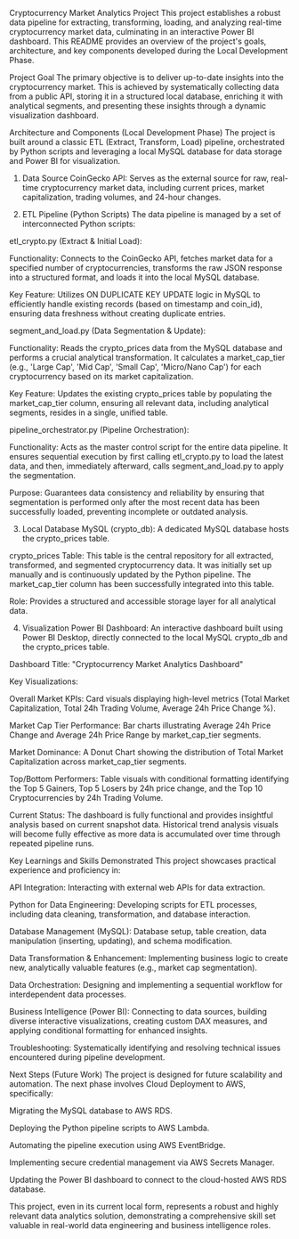 Cryptocurrency Market Analytics Project
This project establishes a robust data pipeline for extracting, transforming, loading, and analyzing real-time cryptocurrency market data, culminating in an interactive Power BI dashboard. This README provides an overview of the project's goals, architecture, and key components developed during the Local Development Phase.

Project Goal
The primary objective is to deliver up-to-date insights into the cryptocurrency market. This is achieved by systematically collecting data from a public API, storing it in a structured local database, enriching it with analytical segments, and presenting these insights through a dynamic visualization dashboard.

Architecture and Components (Local Development Phase)
The project is built around a classic ETL (Extract, Transform, Load) pipeline, orchestrated by Python scripts and leveraging a local MySQL database for data storage and Power BI for visualization.

1. Data Source
CoinGecko API: Serves as the external source for raw, real-time cryptocurrency market data, including current prices, market capitalization, trading volumes, and 24-hour changes.

2. ETL Pipeline (Python Scripts)
The data pipeline is managed by a set of interconnected Python scripts:

etl_crypto.py (Extract & Initial Load):

Functionality: Connects to the CoinGecko API, fetches market data for a specified number of cryptocurrencies, transforms the raw JSON response into a structured format, and loads it into the local MySQL database.

Key Feature: Utilizes ON DUPLICATE KEY UPDATE logic in MySQL to efficiently handle existing records (based on timestamp and coin_id), ensuring data freshness without creating duplicate entries.

segment_and_load.py (Data Segmentation & Update):

Functionality: Reads the crypto_prices data from the MySQL database and performs a crucial analytical transformation. It calculates a market_cap_tier (e.g., 'Large Cap', 'Mid Cap', 'Small Cap', 'Micro/Nano Cap') for each cryptocurrency based on its market capitalization.

Key Feature: Updates the existing crypto_prices table by populating the market_cap_tier column, ensuring all relevant data, including analytical segments, resides in a single, unified table.

pipeline_orchestrator.py (Pipeline Orchestration):

Functionality: Acts as the master control script for the entire data pipeline. It ensures sequential execution by first calling etl_crypto.py to load the latest data, and then, immediately afterward, calls segment_and_load.py to apply the segmentation.

Purpose: Guarantees data consistency and reliability by ensuring that segmentation is performed only after the most recent data has been successfully loaded, preventing incomplete or outdated analysis.

3. Local Database
MySQL (crypto_db): A dedicated MySQL database hosts the crypto_prices table.

crypto_prices Table: This table is the central repository for all extracted, transformed, and segmented cryptocurrency data. It was initially set up manually and is continuously updated by the Python pipeline. The market_cap_tier column has been successfully integrated into this table.

Role: Provides a structured and accessible storage layer for all analytical data.

4. Visualization
Power BI Dashboard: An interactive dashboard built using Power BI Desktop, directly connected to the local MySQL crypto_db and the crypto_prices table.

Dashboard Title: "Cryptocurrency Market Analytics Dashboard"

Key Visualizations:

Overall Market KPIs: Card visuals displaying high-level metrics (Total Market Capitalization, Total 24h Trading Volume, Average 24h Price Change %).

Market Cap Tier Performance: Bar charts illustrating Average 24h Price Change and Average 24h Price Range by market_cap_tier segments.

Market Dominance: A Donut Chart showing the distribution of Total Market Capitalization across market_cap_tier segments.

Top/Bottom Performers: Table visuals with conditional formatting identifying the Top 5 Gainers, Top 5 Losers by 24h price change, and the Top 10 Cryptocurrencies by 24h Trading Volume.

Current Status: The dashboard is fully functional and provides insightful analysis based on current snapshot data. Historical trend analysis visuals will become fully effective as more data is accumulated over time through repeated pipeline runs.

Key Learnings and Skills Demonstrated
This project showcases practical experience and proficiency in:

API Integration: Interacting with external web APIs for data extraction.

Python for Data Engineering: Developing scripts for ETL processes, including data cleaning, transformation, and database interaction.

Database Management (MySQL): Database setup, table creation, data manipulation (inserting, updating), and schema modification.

Data Transformation & Enhancement: Implementing business logic to create new, analytically valuable features (e.g., market cap segmentation).

Data Orchestration: Designing and implementing a sequential workflow for interdependent data processes.

Business Intelligence (Power BI): Connecting to data sources, building diverse interactive visualizations, creating custom DAX measures, and applying conditional formatting for enhanced insights.

Troubleshooting: Systematically identifying and resolving technical issues encountered during pipeline development.

Next Steps (Future Work)
The project is designed for future scalability and automation. The next phase involves Cloud Deployment to AWS, specifically:

Migrating the MySQL database to AWS RDS.

Deploying the Python pipeline scripts to AWS Lambda.

Automating the pipeline execution using AWS EventBridge.

Implementing secure credential management via AWS Secrets Manager.

Updating the Power BI dashboard to connect to the cloud-hosted AWS RDS database.

This project, even in its current local form, represents a robust and highly relevant data analytics solution, demonstrating a comprehensive skill set valuable in real-world data engineering and business intelligence roles.
